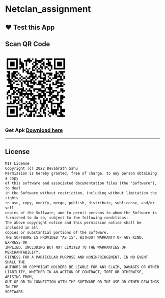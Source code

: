 # Netclan_assignment

## ❤️ Test this App
## Scan QR Code 
<img src="https://github.com/devabrath/Netclan_assignment/blob/master/Screenshorts/qr_code.png"
width="200" height="200">
---------------
### Get Apk [Download here](https://github.com/devabrath/Netclan_assignment/raw/master/app/Netclan_assignment.apk)
------------

## License
```
MIT License
Copyright (c) 2022 Devabrath Sahu
Permission is hereby granted, free of charge, to any person obtaining a copy
of this software and associated documentation files (the "Software"), to deal
in the Software without restriction, including without limitation the rights
to use, copy, modify, merge, publish, distribute, sublicense, and/or sell
copies of the Software, and to permit persons to whom the Software is
furnished to do so, subject to the following conditions:
The above copyright notice and this permission notice shall be included in all
copies or substantial portions of the Software.
THE SOFTWARE IS PROVIDED "AS IS", WITHOUT WARRANTY OF ANY KIND, EXPRESS OR
IMPLIED, INCLUDING BUT NOT LIMITED TO THE WARRANTIES OF MERCHANTABILITY,
FITNESS FOR A PARTICULAR PURPOSE AND NONINFRINGEMENT. IN NO EVENT SHALL THE
AUTHORS OR COPYRIGHT HOLDERS BE LIABLE FOR ANY CLAIM, DAMAGES OR OTHER
LIABILITY, WHETHER IN AN ACTION OF CONTRACT, TORT OR OTHERWISE, ARISING FROM,
OUT OF OR IN CONNECTION WITH THE SOFTWARE OR THE USE OR OTHER DEALINGS IN THE
SOFTWARE.
```
